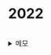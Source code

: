 # 2022

<figure><img src="../../../.gitbook/assets/xcvbn.png" alt=""><figcaption></figcaption></figure>

<details>

<summary>메모</summary>

맑고 잘 정돈된 소리 덕에 애착을 가졌던 이어폰들 중 하나다. 이퀼라이저를 적용하지 않은 큐델릭스 5k 와 3.5 언밸런스드로 연결하고 스핀팁 팁 기준으로 메모해 두었다.

음색은 전반적으로 중립적인데, 중 고역의 약간의 넓은 강조와 고역에 좁은 딥이 존재한다. 하만 타겟에 잘 어울리며, 확산 음장과도 절충한 것 같다. 정착용이 안될 시, 저역이 세어나가는데 노즐이 두껍고 하우징이 커서 정착용이 힘들었다. 고유의 주파수 특성과 더불어 질감은 전반적으로 '정확한 자극' 으로 다가오는데, 어택이 예리하고 빠르며, 릴리즈는 매끄럽고 가감 없게 느껴진다. 그 와중에 빠른 트렌지언트 특성은 인상적이었다.

극 저역은 양감이 부족하며 세부 표현이 부재한다고 느껴지는데 이는 이어폰의 공통적인 한계라고 생각한다. 저역은 밸런스드 아마추어 유닛을 사용한 타 이어폰들과 유사한 수준의 과도 응답, 빠른 서스테인이 느껴졌다. 중 저역은 저역의 특성과 결이 같으며, 응답이 강조되지 않아 음악의 전체적인 무게 감이 다소 얇게 느껴졌다. 중역은 질감이 중립적이며, 별다른 색체감 없이 명확하고 맑게 느껴졌다. 중고역은 질감이 매끄러우며, 선예도가 높고 음상이 제법 가까이에 맺혔다. 고역은 치찰음 대역의 응답이 살짝 감쇄되어 있으며, 빛바랜 톤의 따스한 색체감이 느껴졌다. 초 고역은 존재감이 뚜렷하며 무대 앞에서 청량감을 더해주었다. 밝지만 거슬리지 않게 느껴졌다.

</details>



&#x20;
